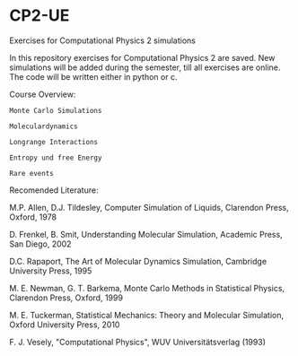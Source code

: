 # CP2-UE
Exercises for Computational Physics 2 simulations

In this repository exercises for Computational Physics 2 are saved. 
New simulations will be added during the semester, till all exercises are online.
The code will be written either in python or c. 

Course Overview:


    Monte Carlo Simulations
    
    Moleculardynamics
    
    Longrange Interactions
    
    Entropy und free Energy
    
    Rare events



Recomended Literature:


M.P. Allen, D.J. Tildesley, Computer Simulation of Liquids, Clarendon Press, Oxford, 1978

D. Frenkel, B. Smit, Understanding Molecular Simulation, Academic Press, San Diego, 2002

D.C. Rapaport, The Art of Molecular Dynamics Simulation, Cambridge University Press, 1995

M. E. Newman, G. T. Barkema, Monte Carlo Methods in Statistical Physics, Clarendon Press, Oxford, 1999

M. E. Tuckerman, Statistical Mechanics: Theory and Molecular Simulation, Oxford University Press, 2010

F. J. Vesely, "Computational Physics", WUV Universitätsverlag (1993)

